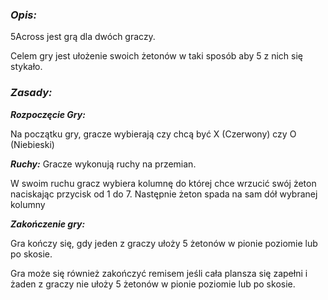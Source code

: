 ### _Opis:_

5Across jest grą dla dwóch graczy.

Celem gry jest ułożenie swoich żetonów w taki sposób aby 5 z nich się stykało.

### _Zasady:_

**_Rozpoczęcie Gry:_**

Na początku gry, gracze wybierają czy chcą być X (Czerwony) czy O (Niebieski)

**_Ruchy:_**
Gracze wykonują ruchy na przemian.

W swoim ruchu gracz wybiera kolumnę do której chce wrzucić swój żeton naciskając przycisk od 1 do 7. Następnie żeton spada na sam dół wybranej kolumny

**_Zakończenie gry:_**

Gra kończy się, gdy jeden z graczy ułoży 5 żetonów w pionie poziomie lub po skosie.

Gra może się również zakończyć remisem jeśli cała plansza się zapełni i żaden
z graczy nie ułoży 5 żetonów w pionie poziomie lub po skosie.
